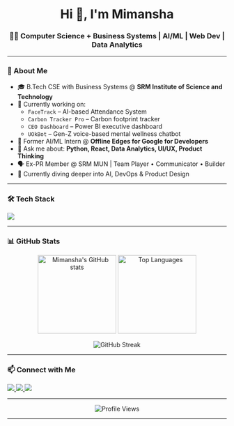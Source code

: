 <h1 align="center">Hi 👋, I'm Mimansha </h1>
<h3 align="center">👩‍💻 Computer Science + Business Systems | AI/ML | Web Dev | Data Analytics</h3>

---

### 💫 About Me

- 🎓 B.Tech CSE with Business Systems @ **SRM Institute of Science and Technology**
- 🔭 Currently working on:
  - `FaceTrack` – AI-based Attendance System
  - `Carbon Tracker Pro` – Carbon footprint tracker
  - `CEO Dashboard` – Power BI executive dashboard
  - `UOkBot` – Gen-Z voice-based mental wellness chatbot
- 🤖 Former AI/ML Intern @ **Offline Edges for Google for Developers**
- 💬 Ask me about: **Python, React, Data Analytics, UI/UX, Product Thinking**
- 🗣 Ex-PR Member @ SRM MUN | Team Player • Communicator • Builder
- 🌱 Currently diving deeper into AI, DevOps & Product Design

---

### 🛠️ Tech Stack

<p align="left">
  <img src="https://skillicons.dev/icons?i=python,cpp,js,php,html,css,react,nodejs,mysql,figma,git,github,vscode,powerbi" />
</p>

---

### 📊 GitHub Stats

<p align="center">
  <img src="https://github-readme-stats.vercel.app/api?username=MJ1600&show_icons=true&theme=tokyonight" alt="Mimansha's GitHub stats" height="180px"/>
  <img src="https://github-readme-stats.vercel.app/api/top-langs/?username=MJ1600&layout=compact&theme=tokyonight" alt="Top Languages" height="180px"/>
</p>

<p align="center">
  <img src="https://github-readme-streak-stats.herokuapp.com/?user=MJ1600&theme=tokyonight" alt="GitHub Streak" />
</p>

---

### 📫 Connect with Me

<p>
  <a href="http://www.linkedin.com/in/mimansha1600" target="_blank">
    <img src="https://img.shields.io/badge/LinkedIn-%230077B5.svg?style=for-the-badge&logo=linkedin&logoColor=white" />
  </a>
  <a href="mailto:mimansha1600@gmail.com">
    <img src="https://img.shields.io/badge/Email-D14836?style=for-the-badge&logo=gmail&logoColor=white" />
  </a>
  <a href="https://MJ1600.github.io" target="_blank">
    <img src="https://img.shields.io/badge/Portfolio-%23000000.svg?style=for-the-badge&logo=firefox&logoColor=white" />
  </a>
</p>

---

<p align="center">
  <img src="https://komarev.com/ghpvc/?username=mimansha-jha&label=Profile%20views&color=0e75b6&style=flat" alt="Profile Views" />
</p>

---

